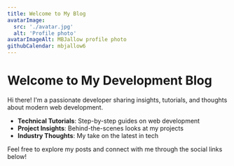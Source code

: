 ```yaml
---
title: Welcome to My Blog
avatarImage: 
  src: './avatar.jpg'
  alt: 'Profile photo'
avatarImageAlt: MBJallow profile photo
githubCalendar: mbjallow6
---
```


# Welcome to My Development Blog

Hi there! I'm a passionate developer sharing insights, tutorials, and thoughts about modern web development.


- **Technical Tutorials**: Step-by-step guides on web development
- **Project Insights**: Behind-the-scenes looks at my projects  
- **Industry Thoughts**: My take on the latest in tech

Feel free to explore my posts and connect with me through the social links below!

